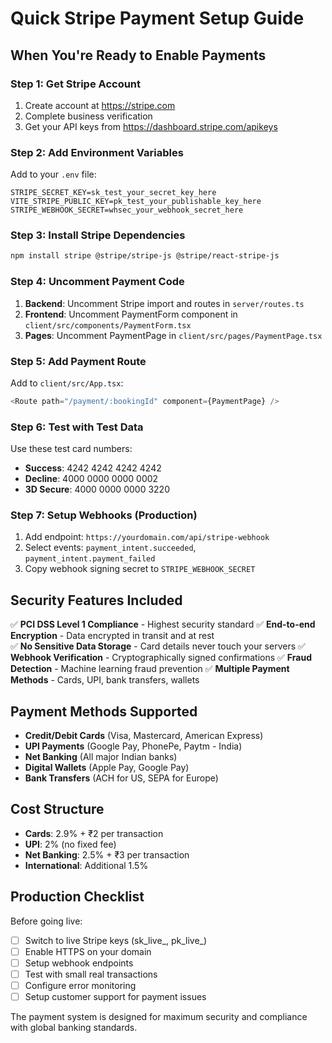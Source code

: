 # Quick Stripe Payment Setup Guide

## When You're Ready to Enable Payments

### Step 1: Get Stripe Account
1. Create account at https://stripe.com
2. Complete business verification
3. Get your API keys from https://dashboard.stripe.com/apikeys

### Step 2: Add Environment Variables
Add to your `.env` file:
```env
STRIPE_SECRET_KEY=sk_test_your_secret_key_here
VITE_STRIPE_PUBLIC_KEY=pk_test_your_publishable_key_here
STRIPE_WEBHOOK_SECRET=whsec_your_webhook_secret_here
```

### Step 3: Install Stripe Dependencies
```bash
npm install stripe @stripe/stripe-js @stripe/react-stripe-js
```

### Step 4: Uncomment Payment Code
1. **Backend**: Uncomment Stripe import and routes in `server/routes.ts`
2. **Frontend**: Uncomment PaymentForm component in `client/src/components/PaymentForm.tsx`
3. **Pages**: Uncomment PaymentPage in `client/src/pages/PaymentPage.tsx`

### Step 5: Add Payment Route
Add to `client/src/App.tsx`:
```typescript
<Route path="/payment/:bookingId" component={PaymentPage} />
```

### Step 6: Test with Test Data
Use these test card numbers:
- **Success**: 4242 4242 4242 4242
- **Decline**: 4000 0000 0000 0002
- **3D Secure**: 4000 0000 0000 3220

### Step 7: Setup Webhooks (Production)
1. Add endpoint: `https://yourdomain.com/api/stripe-webhook`
2. Select events: `payment_intent.succeeded`, `payment_intent.payment_failed`
3. Copy webhook signing secret to `STRIPE_WEBHOOK_SECRET`

## Security Features Included

✅ **PCI DSS Level 1 Compliance** - Highest security standard
✅ **End-to-end Encryption** - Data encrypted in transit and at rest  
✅ **No Sensitive Data Storage** - Card details never touch your servers
✅ **Webhook Verification** - Cryptographically signed confirmations
✅ **Fraud Detection** - Machine learning fraud prevention
✅ **Multiple Payment Methods** - Cards, UPI, bank transfers, wallets

## Payment Methods Supported

- **Credit/Debit Cards** (Visa, Mastercard, American Express)
- **UPI Payments** (Google Pay, PhonePe, Paytm - India)
- **Net Banking** (All major Indian banks)
- **Digital Wallets** (Apple Pay, Google Pay)
- **Bank Transfers** (ACH for US, SEPA for Europe)

## Cost Structure

- **Cards**: 2.9% + ₹2 per transaction
- **UPI**: 2% (no fixed fee)
- **Net Banking**: 2.5% + ₹3 per transaction
- **International**: Additional 1.5%

## Production Checklist

Before going live:
- [ ] Switch to live Stripe keys (sk_live_, pk_live_)
- [ ] Enable HTTPS on your domain
- [ ] Setup webhook endpoints
- [ ] Test with small real transactions
- [ ] Configure error monitoring
- [ ] Setup customer support for payment issues

The payment system is designed for maximum security and compliance with global banking standards.